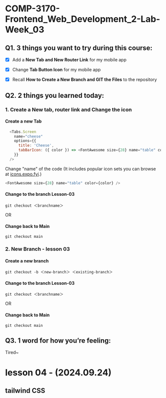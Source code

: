 ﻿# COMP-3170-Frontend_Web_Development_2-Lab-Week_03

## Q1. 3 things you want to try during this course:

*   [x] Add a **New Tab and New Router Link** for my mobile app
*   [x] Change **Tab Button Icon** for my mobile app
*   [x] Recall **How to Create a New Branch and GIT the Files** to the repository


## Q2. 2 things you learned today:

### 1. Create a New tab, router link and Change the icon
#### Create a new Tab
```js
  <Tabs.Screen
    name="cheese"
    options={{
      title: 'Cheese',
      tabBarIcon: ({ color }) => <FontAwesome size={28} name="table" color={color} />,
    }}
  />
```
Change "name" of the code (It includes popular icon sets you can browse at <a href="https://icons.expo.fyi/Index">icons.expo.fyi</a>.)

```js
<FontAwesome size={28} name="table" color={color} />
```

#### Change to the branch Lesson-03
```
git checkout ＜branchname＞ 
```
OR
#### Change back to Main
```
git checkout main
```


### 2. New Branch - lesson 03
#### Create a new branch
```
git checkout -b ＜new-branch＞ ＜existing-branch＞
```
#### Change to the branch Lesson-03
```
git checkout ＜branchname＞ 
```
OR
#### Change back to Main
```
git checkout main
```
## Q3. 1 word for how you’re feeling:
Tired~


# lesson 04 - (2024.09.24)
## tailwind CSS
